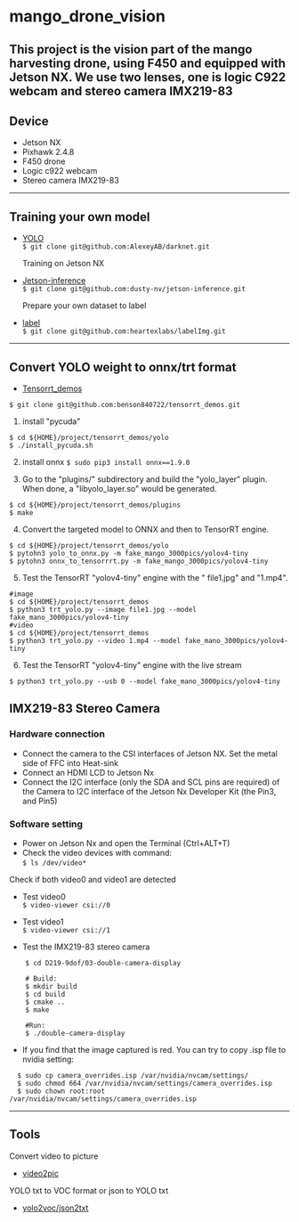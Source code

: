 # mango_drone_vision
This project is the vision part of the mango harvesting drone, using F450 and equipped with Jetson NX. We use two lenses, one is logic C922 webcam and stereo camera IMX219-83
---
## Device
* Jetson NX
* Pixhawk 2.4.8
* F450 drone
* Logic c922 webcam
* Stereo camera IMX219-83
---
## Training your own model
* [YOLO](https://github.com/AlexeyAB/darknet)  
  `$ git clone git@github.com:AlexeyAB/darknet.git`

  Training on Jetson NX  
* [Jetson-inference](https://github.com/dusty-nv/jetson-inference)  
  `$ git clone git@github.com:dusty-nv/jetson-inference.git`    
  
  Prepare your own dataset to label  

* [label](https://github.com/heartexlabs/labelImg)  
  `$ git clone git@github.com:heartexlabs/labelImg.git`
---
## Convert YOLO weight to onnx/trt format
* [Tensorrt_demos](https://github.com/benson840722/tensorrt_demos) 

`$ git clone git@github.com:benson840722/tensorrt_demos.git`
1. install "pycuda"
```
$ cd ${HOME}/project/tensorrt_demos/yolo
$ ./install_pycuda.sh
```
2. install onnx
`$ sudo pip3 install onnx==1.9.0`

3. Go to the "plugins/" subdirectory and build the "yolo_layer" plugin. When done, a "libyolo_layer.so" would be generated.
``` 
$ cd ${HOME}/project/tensorrt_demos/plugins
$ make
```
4. Convert the targeted model to ONNX and then to TensorRT engine.
```
$ cd ${HOME}/project/tensorrt_demos/yolo
$ pytohn3 yolo_to_onnx.py -m fake_mango_3000pics/yolov4-tiny
$ pytohn3 onnx_to_tensorrrt.py -m fake_mango_3000pics/yolov4-tiny
```
5. Test the TensorRT "yolov4-tiny" engine with the " file1.jpg" and "1.mp4".
```
#image
$ cd ${HOME}/project/tensorrt_demos
$ python3 trt_yolo.py --image file1.jpg --model fake_mano_3000pics/yolov4-tiny
#video
$ cd ${HOME}/project/tensorrt_demos
$ python3 trt_yolo.py --video 1.mp4 --model fake_mano_3000pics/yolov4-tiny
```
6. Test the TensorRT "yolov4-tiny" engine with the live stream

`$ python3 trt_yolo.py --usb 0 --model fake_mano_3000pics/yolov4-tiny`

## IMX219-83 Stereo Camera

### Hardware connection
* Connect the camera to the CSI interfaces of Jetson NX. Set the metal side of FFC into Heat-sink
* Connect an HDMI LCD to Jetson Nx
* Connect the I2C interface (only the SDA and SCL pins are required) of the Camera to I2C interface of the Jetson Nx Developer Kit (the Pin3, and Pin5)
### Software setting
* Power on Jetson Nx and open the Terminal (Ctrl+ALT+T)
* Check the video devices with command:  
  `$ ls /dev/video*`  

Check if both video0 and video1 are detected
  * Test video0  
  `$ video-viewer csi://0`
  * Test video1  
  `$ video-viewer csi://1`

* Test the IMX219-83 stereo camera
```
    $ cd D219-9dof/03-double-camera-display
    
    # Build:
    $ mkdir build
    $ cd build
    $ cmake ..
    $ make

    #Run:
    $ ./double-camera-display
```
* If you find that the image captured is red. You can try to copy .isp file to nvidia setting:
```
  $ sudo cp camera_overrides.isp /var/nvidia/nvcam/settings/
  $ sudo chmod 664 /var/nvidia/nvcam/settings/camera_overrides.isp
  $ sudo chown root:root /var/nvidia/nvcam/settings/camera_overrides.isp
```
---
## Tools
Convert video to picture  
* [video2pic](https://github.com/benson840722/video2pic)

YOLO txt to VOC format or json to YOLO txt  
* [yolo2voc/json2txt](https://github.com/benson840722/yolotxt2voc-json2txt)  



  
